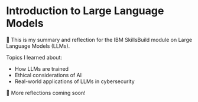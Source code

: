 # Introduction to Large Language Models

🧠 This is my summary and reflection for the IBM SkillsBuild module on Large Language Models (LLMs).

Topics I learned about:
- How LLMs are trained
- Ethical considerations of AI
- Real-world applications of LLMs in cybersecurity

📝 More reflections coming soon!
